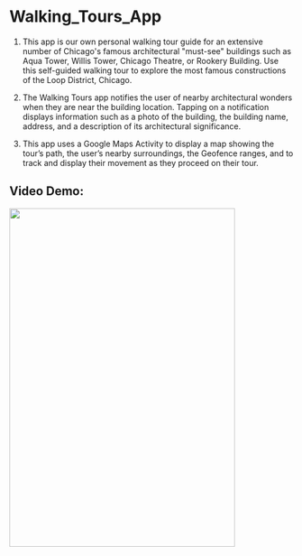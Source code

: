 # Walking_Tours_App

1. This app is our own personal walking tour guide for an extensive number of Chicago's famous architectural "must-see" 
   buildings such as Aqua Tower, Willis Tower, Chicago Theatre, or Rookery Building. Use this self-guided walking tour to explore the most famous constructions of the Loop District, Chicago.

2. The Walking Tours app notifies the user of nearby architectural wonders when they are near the building location. 
   Tapping on a notification displays information such as a photo of the building, the building name, address, and a description of its architectural significance.

3. This app uses a Google Maps Activity to display a map showing the tour’s path, the user’s nearby surroundings, 
   the Geofence ranges, and to track and display their movement as they proceed on their tour.
   
## Video Demo: 

<img src="./app/assets/walking_tour.gif" width="400" height="600"/>